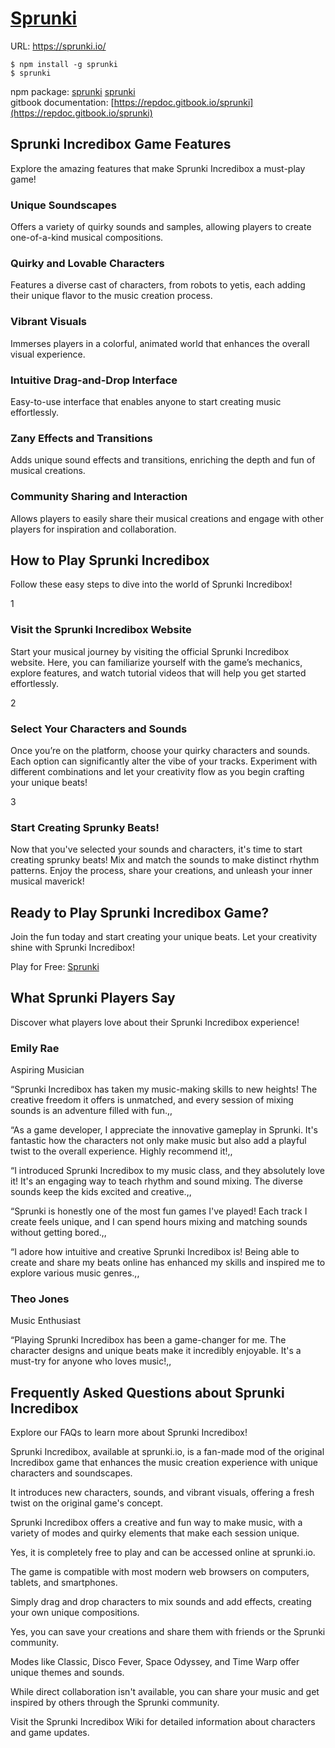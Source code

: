 # [Sprunki](https://sprunki.io/)

URL: https://sprunki.io/

```
$ npm install -g sprunki
$ sprunki
```

npm package: [sprunki](https://www.npmjs.com/package/sprunki) [sprunki](https://npmmirror.com/package/sprunki)<br>
gitbook documentation: [https://repdoc.gitbook.io/sprunki](https://repdoc.gitbook.io/sprunki)

## Sprunki Incredibox Game Features

Explore the amazing features that make Sprunki Incredibox a must-play game!

### Unique Soundscapes

Offers a variety of quirky sounds and samples, allowing players to create one-of-a-kind musical compositions.

### Quirky and Lovable Characters

Features a diverse cast of characters, from robots to yetis, each adding their unique flavor to the music creation process.

### Vibrant Visuals

Immerses players in a colorful, animated world that enhances the overall visual experience.

### Intuitive Drag-and-Drop Interface

Easy-to-use interface that enables anyone to start creating music effortlessly.

### Zany Effects and Transitions

Adds unique sound effects and transitions, enriching the depth and fun of musical creations.

### Community Sharing and Interaction

Allows players to easily share their musical creations and engage with other players for inspiration and collaboration.

## How to Play Sprunki Incredibox

Follow these easy steps to dive into the world of Sprunki Incredibox!

1

### Visit the Sprunki Incredibox Website

Start your musical journey by visiting the official Sprunki Incredibox website. Here, you can familiarize yourself with the game’s mechanics, explore features, and watch tutorial videos that will help you get started effortlessly.

2

### Select Your Characters and Sounds

Once you’re on the platform, choose your quirky characters and sounds. Each option can significantly alter the vibe of your tracks. Experiment with different combinations and let your creativity flow as you begin crafting your unique beats!

3

### Start Creating Sprunky Beats!

Now that you've selected your sounds and characters, it's time to start creating sprunky beats! Mix and match the sounds to make distinct rhythm patterns. Enjoy the process, share your creations, and unleash your inner musical maverick!

## Ready to Play Sprunki Incredibox Game?

Join the fun today and start creating your unique beats. Let your creativity shine with Sprunki Incredibox!

Play for Free: [Sprunki](https://sprunki.io/)

## What Sprunki Players Say

Discover what players love about their Sprunki Incredibox experience!

### Emily Rae

Aspiring Musician

“Sprunki Incredibox has taken my music-making skills to new heights! The creative freedom it offers is unmatched, and every session of mixing sounds is an adventure filled with fun.,,

“As a game developer, I appreciate the innovative gameplay in Sprunki. It's fantastic how the characters not only make music but also add a playful twist to the overall experience. Highly recommend it!,,

“I introduced Sprunki Incredibox to my music class, and they absolutely love it! It's an engaging way to teach rhythm and sound mixing. The diverse sounds keep the kids excited and creative.,,

“Sprunki is honestly one of the most fun games I've played! Each track I create feels unique, and I can spend hours mixing and matching sounds without getting bored.,,

“I adore how intuitive and creative Sprunki Incredibox is! Being able to create and share my beats online has enhanced my skills and inspired me to explore various music genres.,,

### Theo Jones

Music Enthusiast

“Playing Sprunki Incredibox has been a game-changer for me. The character designs and unique beats make it incredibly enjoyable. It's a must-try for anyone who loves music!,,

## Frequently Asked Questions about Sprunki Incredibox

Explore our FAQs to learn more about Sprunki Incredibox!

Sprunki Incredibox, available at sprunki.io, is a fan-made mod of the original Incredibox game that enhances the music creation experience with unique characters and soundscapes.

It introduces new characters, sounds, and vibrant visuals, offering a fresh twist on the original game's concept.

Sprunki Incredibox offers a creative and fun way to make music, with a variety of modes and quirky elements that make each session unique.

Yes, it is completely free to play and can be accessed online at sprunki.io.

The game is compatible with most modern web browsers on computers, tablets, and smartphones.

Simply drag and drop characters to mix sounds and add effects, creating your own unique compositions.

Yes, you can save your creations and share them with friends or the Sprunki community.

Modes like Classic, Disco Fever, Space Odyssey, and Time Warp offer unique themes and sounds.

While direct collaboration isn't available, you can share your music and get inspired by others through the Sprunki community.

Visit the Sprunki Incredibox Wiki for detailed information about characters and game updates.
